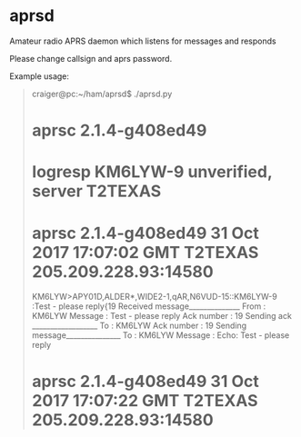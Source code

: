 # aprsd
Amateur radio APRS daemon which listens for messages and responds

Please change callsign and aprs password.

Example usage:


>craiger@pc:~/ham/aprsd$ ./aprsd.py
># aprsc 2.1.4-g408ed49
># logresp KM6LYW-9 unverified, server T2TEXAS
># aprsc 2.1.4-g408ed49 31 Oct 2017 17:07:02 GMT T2TEXAS 205.209.228.93:14580
>KM6LYW>APY01D,ALDER*,WIDE2-1,qAR,N6VUD-15::KM6LYW-9 :Test - please reply{19
>Received message______________
>From       : KM6LYW
>Message    : Test - please reply
>Ack number : 19
>Sending ack __________________
>To         : KM6LYW
>Ack number : 19
>Sending message_______________
>To         : KM6LYW
>Message    : Echo: Test - please reply
># aprsc 2.1.4-g408ed49 31 Oct 2017 17:07:22 GMT T2TEXAS 205.209.228.93:14580
